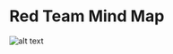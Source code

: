 # Red Team Mind Map

![alt text](https://raw.githubusercontent.com/hassan0x/RedTeam/main/MindMap.png?raw=true)
